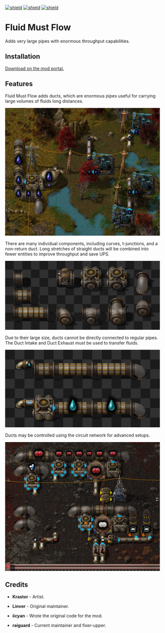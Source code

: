 [![shield](https://img.shields.io/badge/Ko--fi-Donate%20-hotpink?logo=kofi&logoColor=white)](https://ko-fi.com/raiguard)
[![shield](https://img.shields.io/badge/Crowdin-Translate-brightgreen)](https://crowdin.com/project/raiguards-factorio-mods)
[![shield](https://img.shields.io/badge/dynamic/json?color=orange&label=Factorio&query=downloads_count&suffix=%20downloads&url=https%3A%2F%2Fmods.factorio.com%2Fapi%2Fmods%2FFluidMustFlow)](https://mods.factorio.com/mod/FluidMustFlow)

# Fluid Must Flow

Adds very large pipes with enormous throughput capabilities.

## Installation

[Download on the mod portal.](https://mods.factorio.com/mod/FluidMustFlow)

## Features

Fluid Must Flow adds ducts, which are enormous pipes useful for carrying large
volumes of fluids long distances.

![](./screenshots/demo.png)

There are many individual components, including curves, t-junctions, and a
non-return duct. Long stretches of straight ducts will be combined into fewer
entities to improve throughput and save UPS.

![](./screenshots/components.png)

Due to their large size, ducts cannot be directly connected to regular pipes.
The Duct Intake and Duct Exhaust must be used to transfer fluids.

![](./screenshots/endpoints.png)

Ducts may be controlled using the circuit network for advanced setups.

![](./screenshots/circuit-network.png)

## Credits

- **Krastor** - Artist.

- **Linver** - Original maintainer.

- **iicyan** - Wrote the original code for the mod.

- **raiguard** - Current maintainer and fixer-upper.
